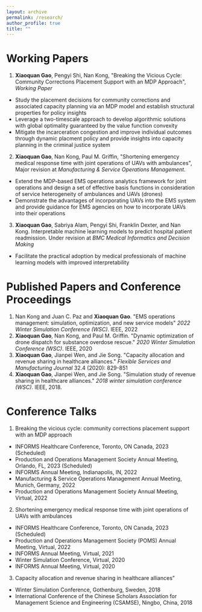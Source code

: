 ```yaml
---
layout: archive
permalink: /research/
author_profile: true
title: ""
---
```

<meta name="google-site-verification" content="OrbqbGHi0mh8xqpqsPJnfTkl3_q207b0IypJEYfXSoo" />
<!-- Google tag (gtag.js) -->
<script async src="https://www.googletagmanager.com/gtag/js?id=G-P44T7G85MC"></script>
<script>
  window.dataLayer = window.dataLayer || [];
  function gtag(){dataLayer.push(arguments);}
  gtag('js', new Date());

  gtag('config', 'G-P44T7G85MC');
</script>
# Working Papers
1. **Xiaoquan Gao**, Pengyi Shi, Nan Kong, "Breaking the Vicious Cycle: Community Corrections Placement Support with an MDP Approach", *Working Paper*
  - Study the placement decisions for community corrections and associated capacity planning via an MDP model and establish structural properties for policy insights
  - Leverage a two-timescale approach to develop algorithmic solutions with global optimality guaranteed by the value function convexity
  - Mitigate the incarceration congestion and improve individual outcomes through dynamic placment policy and provide insights into capacity planning in the criminal justice system

2. **Xiaoquan Gao**, Nan Kong, Paul M. Griffin, "Shortening emergency medical response time with joint operations of UAVs with ambulances", Major revision at *Manufacturing & Service Operations Management*.
  - Extend the MDP-based EMS operations analytics framework for joint operations and design a set of effective basis functions in consideration of service heterogeneity of ambulances and UAVs (drones)
  - Demonstrate the advantages of incorporating UAVs into the EMS system and provide guidance for EMS agencies on how to incorporate UAVs into their operations
  
3. **Xiaoquan Gao**, Sabriya Alam, Pengyi Shi, Franklin Dexter, and Nan Kong. Interpretable machine learning models to predict hospital patient readmission. Under revision at *BMC Medical Informatics and Decision Making*
  - Facilitate the practical adoption by medical professionals of machine learning models with improved interpretability

# Published Papers and Conference Proceedings
1. Nan Kong and Juan C. Paz and **Xiaoquan Gao**. "EMS operations management: simulation, optimization, and new service models" *2022 Winter Simulation Conference (WSC)*. IEEE, 2022
2. **Xiaoquan Gao**, Nan Kong, and Paul M. Griffin. "Dynamic optimization of drone dispatch for substance overdose rescue." *2020 Winter Simulation Conference (WSC)*. IEEE, 2020
3. **Xiaoquan Gao**, Jianpei Wen, and Jie Song. "Capacity allocation and revenue sharing in healthcare alliances." *Flexible Services and Manufacturing Journal* 32.4 (2020): 829-851
4. **Xiaoquan Gao**, Jianpei Wen, and Jie Song. "Simulation study of revenue sharing in healthcare alliances." *2018 winter simulation conference (WSC)*. IEEE, 2018.

# Conference Talks
1. Breaking the vicious cycle: community corrections placement support with an MDP approach
  - INFORMS Healthcare Conference, Toronto, ON Canada, 2023 (Scheduled)
  - Production and Operations Management Society Annual Meeting, Orlando, FL, 2023 (Scheduled)
  - INFORMS Annual Meeting, Indianapolis, IN, 2022
  - Manufacturing & Service Operations Management Annual Meeting, Munich, Germany, 2022
  - Production and Operations Management Society Annual Meeting, Virtual, 2022
2. Shortening emergency medical response time with joint operations of UAVs with ambulances
  - INFORMS Healthcare Conference, Toronto, ON Canada, 2023 (Scheduled)
  - Production and Operations Management Society (POMS) Annual Meeting, Virtual, 2022
  - INFORMS Annual Meeting, Virtual, 2021
  - Winter Simulation Conference, Virtual, 2020
  - INFORMS Annual Meeting, Virtual, 2020
3. Capacity allocation and revenue sharing in healthcare alliances”
  - Winter Simulation Conference, Gothenburg, Sweden, 2018
  - International Conference of the Chinese Scholars Association for Management Science and Engineering (CSAMSE), Ningbo, China, 2018
